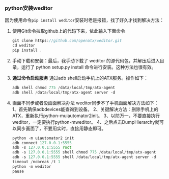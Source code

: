 ### python安装weditor



因为使用命令`pip install weditor`安装时老是报错，找了好久才找到解决方法：

1. 使用Git命令拉取github上的代码下来，依此输入下面命令

   ```js
   git clone https://github.com/openatx/weditor.git
   cd weditor
   pip install .
   ```

   

2. 手动下载和安装：最后，我手动下载了 weditor 的源代码包，并解压后进入目录，运行了 python setup.py install 命令进行安装。这种方法也很有效。

3. **通过命令启动服务**
   通过adb shell启动手机上的ATX服务。操作如下：

   ```js
   adb shell chmod 775 /data/local/tmp/atx-agent
   adb shell /data/local/tmp/atx-agent server -d
   ```

4. 画面不同步或者没画面解决办法
   weditor同步不了手机画面解决方法如下：
   1、首先确保adbdevices能查询到设备。
   2、关键解决方法：删除手机上的ATX，重新执行python-muiautomator2init。
   3、以防万一，不要直接执行weditor，一定要执行python-mweditor。
   4、之后点击DumpHierarchy就可以同步画面了，不要用实时，直接用静态即可。

   ```js
   python -m uiautomator2 init
   adb connect 127.0.0.1:5555
   adb -s 127.0.0.1:5555 root
   adb -s 127.0.0.1:5555 shell chmod 775 /data/local/tmp/atx-agent
   adb -s 127.0.0.1:5555 shell /data/local/tmp/atx-agent server -d
   timeout /nobreak /t 1
   python -m weditor
   pause
   ```

   